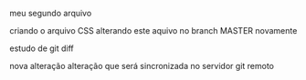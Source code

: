 meu segundo arquivo

criando o arquivo CSS
alterando este aquivo no branch MASTER novamente

estudo de git diff


nova alteração
alteração que será sincronizada no servidor git remoto

